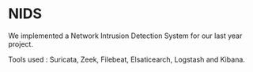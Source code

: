 # NIDS
We implemented a Network Intrusion Detection System for our last year project.

Tools used : Suricata, Zeek, Filebeat, Elsaticearch, Logstash and Kibana.
